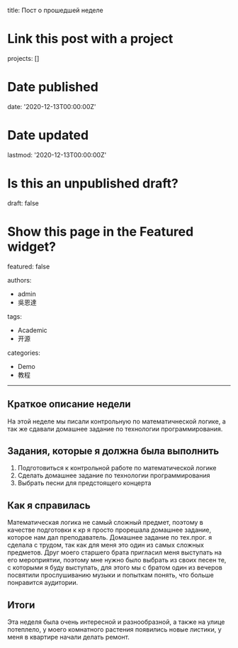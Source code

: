 title: Пост о прошедшей неделе




# Link this post with a project
projects: []

# Date published
date: '2020-12-13T00:00:00Z'

# Date updated
lastmod: '2020-12-13T00:00:00Z'

# Is this an unpublished draft?
draft: false

# Show this page in the Featured widget?
featured: false


authors:
  - admin
  - 吳恩達

tags:
  - Academic
  - 开源

categories:
  - Demo
  - 教程
---


## Краткое описание недели 
На этой неделе мы писали контрольную по математичнеской логике, а так же сдавали домашнее задание по технологии программирования.


## Задания, которые я должна была выполнить 
1. Подготовиться к контрольной работе по математической логике
2. Сделать домашнее задание по технологии программирования
3. Выбрать песни для предстоящего концерта

## Как я справилась
Математическая логика не самый сложный предмет, поэтому в качестве подготовки к кр я просто прорешала домашнее задание, которое нам дал преподаватель. Домашнее задание по тех.прог. я сделала с трудом, так как для меня это один из самых сложных предметов. Друг моего старшего брата пригласил меня выступать на его мероприятии, поэтому мне нужно было выбрать из своих песен те, с которыми я буду выступать, для этого мы с братом один из вечеров посвятили прослушиванию музыки и попыткам понять, что больше понравится аудитории. 

## Итоги
Эта неделя была очень интересной и разнообразной, а также на улице потеплело, у моего комнатного растения появились новые листики, у меня в квартире начали делать ремонт.
